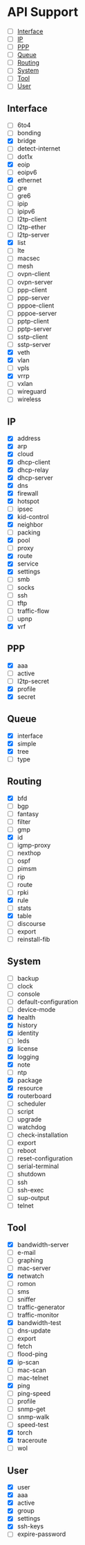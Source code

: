# API Support

- [ ] [Interface](#interface)
- [ ] [IP](#ip)
- [ ] [PPP](#ppp)
- [ ] [Queue](#queue)
- [ ] [Routing](#routing)
- [ ] [System](#system)
- [ ] [Tool](#tool)
- [ ] [User](#user)

## Interface

- [ ] 6to4
- [ ] bonding
- [x] bridge
- [ ] detect-internet
- [ ] dot1x
- [x] eoip
- [ ] eoipv6
- [x] ethernet
- [ ] gre
- [ ] gre6
- [ ] ipip
- [ ] ipipv6
- [ ] l2tp-client
- [ ] l2tp-ether
- [ ] l2tp-server
- [x] list
- [ ] lte
- [ ] macsec
- [ ] mesh
- [ ] ovpn-client
- [ ] ovpn-server
- [ ] ppp-client
- [ ] ppp-server
- [ ] pppoe-client
- [ ] pppoe-server
- [ ] pptp-client
- [ ] pptp-server
- [ ] sstp-client
- [ ] sstp-server
- [x] veth
- [x] vlan
- [ ] vpls
- [x] vrrp
- [ ] vxlan
- [ ] wireguard
- [ ] wireless

## IP

- [x] address
- [x] arp
- [x] cloud
- [x] dhcp-client
- [x] dhcp-relay
- [x] dhcp-server
- [x] dns
- [x] firewall
- [x] hotspot
- [ ] ipsec
- [x] kid-control
- [x] neighbor
- [ ] packing
- [x] pool
- [ ] proxy
- [x] route
- [x] service
- [x] settings
- [ ] smb
- [ ] socks
- [ ] ssh
- [ ] tftp
- [ ] traffic-flow
- [ ] upnp
- [x] vrf

## PPP

- [x] aaa
- [ ] active
- [ ] l2tp-secret
- [x] profile
- [x] secret

## Queue

- [x] interface
- [x] simple
- [x] tree
- [ ] type

## Routing

- [x] bfd
- [ ] bgp
- [ ] fantasy
- [ ] filter
- [ ] gmp
- [x] id
- [ ] igmp-proxy
- [ ] nexthop
- [ ] ospf
- [ ] pimsm
- [ ] rip
- [ ] route
- [ ] rpki
- [x] rule
- [ ] stats
- [x] table
- [ ] discourse
- [ ] export
- [ ] reinstall-fib

## System

- [ ] backup
- [ ] clock
- [ ] console
- [ ] default-configuration
- [ ] device-mode
- [x] health
- [x] history
- [x] identity
- [ ] leds
- [x] license
- [x] logging
- [x] note
- [ ] ntp
- [x] package
- [x] resource
- [x] routerboard
- [ ] scheduler
- [ ] script
- [ ] upgrade
- [ ] watchdog
- [ ] check-installation
- [ ] export
- [ ] reboot
- [ ] reset-configuration
- [ ] serial-terminal
- [ ] shutdown
- [ ] ssh
- [ ] ssh-exec
- [ ] sup-output
- [ ] telnet

## Tool

- [x] bandwidth-server
- [ ] e-mail
- [ ] graphing
- [ ] mac-server
- [x] netwatch
- [ ] romon
- [ ] sms
- [ ] sniffer
- [ ] traffic-generator
- [ ] traffic-monitor
- [x] bandwidth-test
- [ ] dns-update
- [ ] export
- [ ] fetch
- [ ] flood-ping
- [x] ip-scan
- [ ] mac-scan
- [ ] mac-telnet
- [x] ping
- [ ] ping-speed
- [ ] profile
- [ ] snmp-get
- [ ] snmp-walk
- [ ] speed-test
- [x] torch
- [x] traceroute
- [ ] wol

## User

- [x] user
- [x] aaa
- [x] active
- [x] group
- [x] settings
- [x] ssh-keys
- [ ] expire-password
